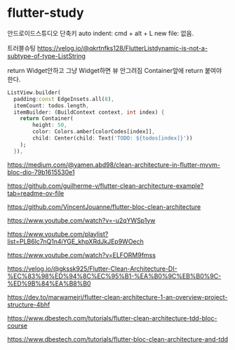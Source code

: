 # flutter-study
안드로이드스튜디오 단축키
auto indent: cmd + alt + L
new file: 없음.

트러블슈팅
https://velog.io/@qkrtnfks128/FlutterListdynamic-is-not-a-subtype-of-type-ListString

return Widget안하고
그냥 Widget하면 뷰 안그려짐
Container앞에 return 붙여야 한다.

```dart
ListView.builder(
  padding:const EdgeInsets.all(8),
  itemCount: todos.length,
  itemBuilder: (BuildContext context, int index) {
    return Container(
        height: 50,
        color: Colors.amber[colorCodes[index]],
        child: Center(child: Text('TODO: ${todos[index]}'))
    );
  }),
```

https://medium.com/@yamen.abd98/clean-architecture-in-flutter-mvvm-bloc-dio-79b1615530e1

https://github.com/guilherme-v/flutter-clean-architecture-example?tab=readme-ov-file

https://github.com/VincentJouanne/flutter-bloc-clean-architecture

https://www.youtube.com/watch?v=-u2qYWSp1yw

https://www.youtube.com/playlist?list=PLB6lc7nQ1n4iYGE_khpXRdJkJEp9WOech

https://www.youtube.com/watch?v=ELFORM9fmss

https://velog.io/@gkssk925/Flutter-Clean-Architecture-DI-%EC%83%98%ED%94%8C%EC%95%B1-%EA%B0%9C%EB%B0%9C-%ED%9B%84%EA%B8%B0

https://dev.to/marwamejri/flutter-clean-architecture-1-an-overview-project-structure-4bhf

https://www.dbestech.com/tutorials/flutter-clean-architecture-tdd-bloc-course

https://www.dbestech.com/tutorials/flutter-bloc-clean-architecture-and-tdd
